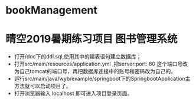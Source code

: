 # bookManagement
# 晴空2019暑期练习项目   图书管理系统


* 打开/doc下的ddl.sql,使用其中的建表语句建立数据库；
* 打开src/main/resources/application.yml ,把server:port: 80 这个端口号改为自己tomcat的端口号，再把数据库连接中的账号和密码改为自己的。
* 运行src/main/java/wyb/example/springboot下的SpringbootApplication主方法就可以启动项目了。
* 打开浏览器输入 localhost 即可进入项目登录页面。
